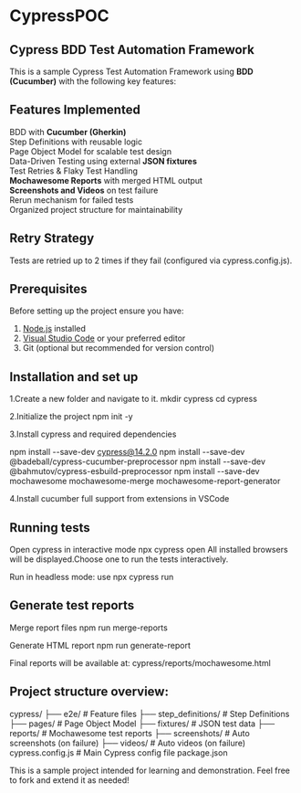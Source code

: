 # CypressPOC
Cypress BDD Test Automation Framework
--------------------------------------
This is a sample Cypress Test Automation Framework using **BDD (Cucumber)** with the following key features:

Features Implemented
--------------------------------------
BDD with **Cucumber (Gherkin)**  
Step Definitions with reusable logic  
Page Object Model for scalable test design  
Data-Driven Testing using external **JSON fixtures**  
Test Retries & Flaky Test Handling  
**Mochawesome Reports** with merged HTML output  
**Screenshots and Videos** on test failure  
Rerun mechanism for failed tests  
Organized project structure for maintainability  

Retry Strategy
--------------------------------------
Tests are retried up to 2 times if they fail (configured via cypress.config.js).

Prerequisites
--------------------------------------
Before setting up the project ensure you have:

1. [Node.js](https://nodejs.org/) installed  
2. [Visual Studio Code](https://code.visualstudio.com/) or your preferred editor  
3. Git (optional but recommended for version control)

Installation and set up
--------------------------------------
1.Create a new folder and navigate to it.
mkdir cypress
cd cypress

2.Initialize the project
npm init -y

3.Install cypress and required dependencies

npm install --save-dev cypress@14.2.0
npm install --save-dev @badeball/cypress-cucumber-preprocessor
npm install --save-dev @bahmutov/cypress-esbuild-preprocessor
npm install --save-dev mochawesome mochawesome-merge mochawesome-report-generator

4.Install cucumber full support from extensions in VSCode

Running tests
--------------------------------------
Open cypress in interactive mode
npx cypress open
All installed browsers will be displayed.Choose one to run the tests interactively.

Run in headless mode:
use npx cypress run

Generate test reports
--------------------------------------
Merge report files
npm run merge-reports

Generate HTML report
npm run generate-report

Final reports will be available at:
cypress/reports/mochawesome.html

Project structure overview:
--------------------------------------
cypress/
├── e2e/                  # Feature files
├── step_definitions/     # Step Definitions
├── pages/                # Page Object Model
├── fixtures/             # JSON test data
├── reports/              # Mochawesome test reports
├── screenshots/          # Auto screenshots (on failure)
├── videos/               # Auto videos (on failure)
cypress.config.js         # Main Cypress config file
package.json   


This is a sample project intended for learning and demonstration. Feel free to fork and extend it as needed!

